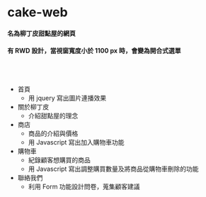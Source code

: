 # cake-web
#### 名為柳丁皮甜點屋的網頁
#### 有 RWD 設計，當視窗寬度小於 1100 px 時，會變為開合式選單
<br/>
<br/>

* 首頁
  * 用 jquery 寫出圖片連播效果
* 關於柳丁皮
  * 介紹甜點屋的理念
* 商店
  * 商品的介紹與價格
  * 用 Javascript 寫出加入購物車功能
* 購物車
  * 紀錄顧客想購買的商品
  * 用 Javascript 寫出調整購買數量及將商品從購物車刪除的功能
* 聯絡我們
  * 利用 Form 功能設計問卷，蒐集顧客建議
